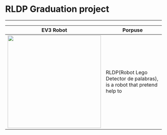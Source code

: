 <h1>RLDP Graduation project</h1>
<hr>

| EV3 Robot           | Porpuse                                                          |
| ----------------- | ------------------------------------------------------------------ |
|<img src="https://github.com/FabianSVega/university/assets/104441426/a38df520-455d-4491-85a9-78299ce28268" alt="" width ="300dp">|RLDP(Robot Lego Detector de palabras), is a robot that  pretend help to |
<section style="display: grid; grid-template-rows: 50%  50%; padding: 5em; justify-content: center;">
   <div>
        <h3></h3>
    </div>
</section>
    
